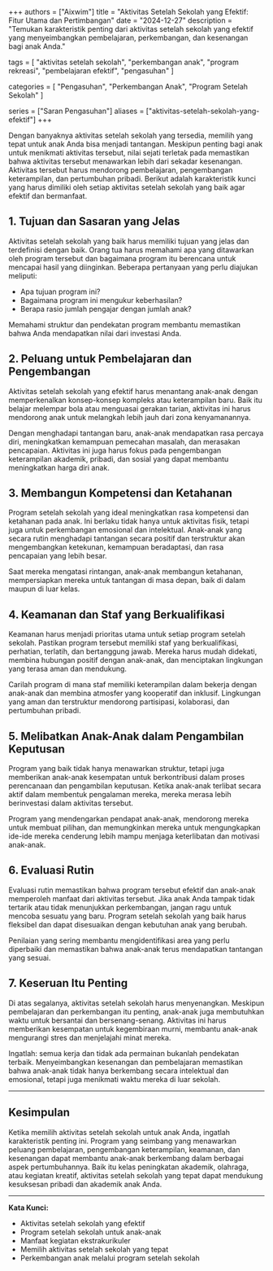+++
authors = ["Aixwim"]
title = "Aktivitas Setelah Sekolah yang Efektif: Fitur Utama dan Pertimbangan"
date = "2024-12-27"
description = "Temukan karakteristik penting dari aktivitas setelah sekolah yang efektif yang menyeimbangkan pembelajaran, perkembangan, dan kesenangan bagi anak Anda."

tags = [
  "aktivitas setelah sekolah",
  "perkembangan anak",
  "program rekreasi",
  "pembelajaran efektif",
  "pengasuhan"
]

categories = [
  "Pengasuhan",
  "Perkembangan Anak",
  "Program Setelah Sekolah"
]

series = ["Saran Pengasuhan"]
aliases = ["aktivitas-setelah-sekolah-yang-efektif"]
+++

Dengan banyaknya aktivitas setelah sekolah yang tersedia, memilih yang tepat untuk anak Anda bisa menjadi tantangan. Meskipun penting bagi anak untuk menikmati aktivitas tersebut, nilai sejati terletak pada memastikan bahwa aktivitas tersebut menawarkan lebih dari sekadar kesenangan. Aktivitas tersebut harus mendorong pembelajaran, pengembangan keterampilan, dan pertumbuhan pribadi. Berikut adalah karakteristik kunci yang harus dimiliki oleh setiap aktivitas setelah sekolah yang baik agar efektif dan bermanfaat.

<!--more-->

## 1. **Tujuan dan Sasaran yang Jelas**

Aktivitas setelah sekolah yang baik harus memiliki tujuan yang jelas dan terdefinisi dengan baik. Orang tua harus memahami apa yang ditawarkan oleh program tersebut dan bagaimana program itu berencana untuk mencapai hasil yang diinginkan. Beberapa pertanyaan yang perlu diajukan meliputi:

- Apa tujuan program ini?
- Bagaimana program ini mengukur keberhasilan?
- Berapa rasio jumlah pengajar dengan jumlah anak?

Memahami struktur dan pendekatan program membantu memastikan bahwa Anda mendapatkan nilai dari investasi Anda.

## 2. **Peluang untuk Pembelajaran dan Pengembangan**

Aktivitas setelah sekolah yang efektif harus menantang anak-anak dengan memperkenalkan konsep-konsep kompleks atau keterampilan baru. Baik itu belajar melempar bola atau menguasai gerakan tarian, aktivitas ini harus mendorong anak untuk melangkah lebih jauh dari zona kenyamanannya.

Dengan menghadapi tantangan baru, anak-anak mendapatkan rasa percaya diri, meningkatkan kemampuan pemecahan masalah, dan merasakan pencapaian. Aktivitas ini juga harus fokus pada pengembangan keterampilan akademik, pribadi, dan sosial yang dapat membantu meningkatkan harga diri anak.

## 3. **Membangun Kompetensi dan Ketahanan**

Program setelah sekolah yang ideal meningkatkan rasa kompetensi dan ketahanan pada anak. Ini berlaku tidak hanya untuk aktivitas fisik, tetapi juga untuk perkembangan emosional dan intelektual. Anak-anak yang secara rutin menghadapi tantangan secara positif dan terstruktur akan mengembangkan ketekunan, kemampuan beradaptasi, dan rasa pencapaian yang lebih besar.

Saat mereka mengatasi rintangan, anak-anak membangun ketahanan, mempersiapkan mereka untuk tantangan di masa depan, baik di dalam maupun di luar kelas.

## 4. **Keamanan dan Staf yang Berkualifikasi**

Keamanan harus menjadi prioritas utama untuk setiap program setelah sekolah. Pastikan program tersebut memiliki staf yang berkualifikasi, perhatian, terlatih, dan bertanggung jawab. Mereka harus mudah didekati, membina hubungan positif dengan anak-anak, dan menciptakan lingkungan yang terasa aman dan mendukung.

Carilah program di mana staf memiliki keterampilan dalam bekerja dengan anak-anak dan membina atmosfer yang kooperatif dan inklusif. Lingkungan yang aman dan terstruktur mendorong partisipasi, kolaborasi, dan pertumbuhan pribadi.

## 5. **Melibatkan Anak-Anak dalam Pengambilan Keputusan**

Program yang baik tidak hanya menawarkan struktur, tetapi juga memberikan anak-anak kesempatan untuk berkontribusi dalam proses perencanaan dan pengambilan keputusan. Ketika anak-anak terlibat secara aktif dalam membentuk pengalaman mereka, mereka merasa lebih berinvestasi dalam aktivitas tersebut.

Program yang mendengarkan pendapat anak-anak, mendorong mereka untuk membuat pilihan, dan memungkinkan mereka untuk mengungkapkan ide-ide mereka cenderung lebih mampu menjaga keterlibatan dan motivasi anak-anak.

## 6. **Evaluasi Rutin**

Evaluasi rutin memastikan bahwa program tersebut efektif dan anak-anak memperoleh manfaat dari aktivitas tersebut. Jika anak Anda tampak tidak tertarik atau tidak menunjukkan perkembangan, jangan ragu untuk mencoba sesuatu yang baru. Program setelah sekolah yang baik harus fleksibel dan dapat disesuaikan dengan kebutuhan anak yang berubah.

Penilaian yang sering membantu mengidentifikasi area yang perlu diperbaiki dan memastikan bahwa anak-anak terus mendapatkan tantangan yang sesuai.

## 7. **Keseruan Itu Penting**

Di atas segalanya, aktivitas setelah sekolah harus menyenangkan. Meskipun pembelajaran dan perkembangan itu penting, anak-anak juga membutuhkan waktu untuk bersantai dan bersenang-senang. Aktivitas ini harus memberikan kesempatan untuk kegembiraan murni, membantu anak-anak mengurangi stres dan menjelajahi minat mereka.

Ingatlah: semua kerja dan tidak ada permainan bukanlah pendekatan terbaik. Menyeimbangkan kesenangan dan pembelajaran memastikan bahwa anak-anak tidak hanya berkembang secara intelektual dan emosional, tetapi juga menikmati waktu mereka di luar sekolah.

---

## Kesimpulan

Ketika memilih aktivitas setelah sekolah untuk anak Anda, ingatlah karakteristik penting ini. Program yang seimbang yang menawarkan peluang pembelajaran, pengembangan keterampilan, keamanan, dan kesenangan dapat membantu anak-anak berkembang dalam berbagai aspek pertumbuhannya. Baik itu kelas peningkatan akademik, olahraga, atau kegiatan kreatif, aktivitas setelah sekolah yang tepat dapat mendukung kesuksesan pribadi dan akademik anak Anda.

---

**Kata Kunci:**
- Aktivitas setelah sekolah yang efektif
- Program setelah sekolah untuk anak-anak
- Manfaat kegiatan ekstrakurikuler
- Memilih aktivitas setelah sekolah yang tepat
- Perkembangan anak melalui program setelah sekolah
